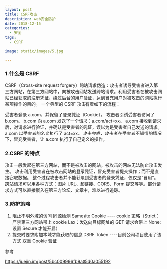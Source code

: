 ```yaml
---
layout: post
title: CSRF攻击
description: web安全防护
date: 2018-12-15
categories:
  - 安全
tags:
  - CSRF

image: static/images/5.jpg

---
```


### 1.什么是 CSRF

CSRF（Cross-site request forgery）跨站请求伪造：攻击者诱导受害者进入第三方网站，在第三方网站中，向被攻击网站发送跨站请求。利用受害者在被攻击网站已经获取的注册凭证，绕过后台的用户验证，达到冒充用户对被攻击的网站执行某项操作的目的。
一个典型的 CSRF 攻击有着如下的流程：

受害者登录 a.com，并保留了登录凭证（Cookie）。
攻击者引诱受害者访问了 b.com。
b.com 向 a.com 发送了一个请求：a.com/act=xx。
a.com 接收到请求后，对请求进行验证，并确认是受害者的凭证，误以为是受害者自己发送的请求。
a.com 以受害者的名义执行了 act=xx。
攻击完成，攻击者在受害者不知情的情况下，冒充受害者，让 a.com 执行了自己定义的操作。

### 2.CSRF 的特点

攻击一般发起在第三方网站，而不是被攻击的网站。被攻击的网站无法防止攻击发生。
攻击利用受害者在被攻击网站的登录凭证，冒充受害者提交操作；而不是直接窃取数据。
整个过程攻击者并不能获取到受害者的登录凭证，仅仅是“冒用”。
跨站请求可以用各种方式：图片 URL、超链接、CORS、Form 提交等等。部分请求方式可以直接嵌入在第三方论坛、文章中，难以进行追踪。

### 3.防护策略

1. 阻止不明外域的访问
   同源检测
   Samesite Cookie ---- cookie 策略（Strict：严禁第三方网站带上 cookie
   Lax：发送向目标网址的 GET 请求会带上
   None:设置 Secure 才能开启）
2. 提交时要求附加本域才能获取的信息
   CSRF Token ----目前公司项目使用了该方式
   双重 Cookie 验证

参考

https://juejin.im/post/5bc009996fb9a05d0a055192
